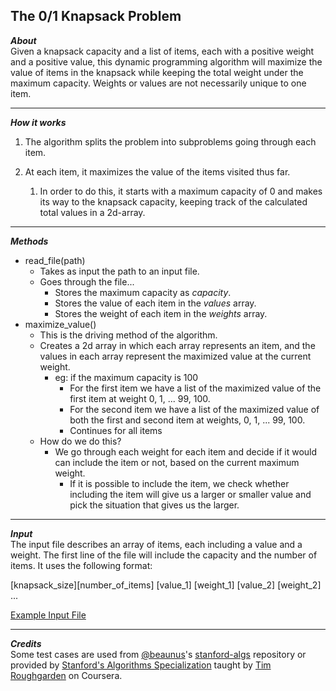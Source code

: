 ## The 0/1 Knapsack Problem  
_**About**_  
Given a knapsack capacity and a list of items, each with a positive weight and a positive value, this dynamic programming algorithm will maximize the value of items in the knapsack while keeping the total weight under the maximum capacity. Weights or values are not necessarily unique to one item.  

---  

_**How it works**_  
1. The algorithm splits the problem into subproblems going through each item.  

1. At each item, it maximizes the value of the items visited thus far.  
    1. In order to do this, it starts with a maximum capacity of 0 and makes its way to the knapsack capacity, keeping track of the calculated total values in a 2d-array.  

---  

_**Methods**_  
- read_file(path)  
    - Takes as input the path to an input file.  
    - Goes through the file...  
        - Stores the maximum capacity as _capacity_.  
        - Stores the value of each item in the _values_ array.  
        - Stores the weight of each item in the _weights_ array.  
- maximize_value()
    - This is the driving method of the algorithm.
    - Creates a 2d array in which each array represents an item, and the values in each array represent the maximized value at the current weight.
        - eg: if the maximum capacity is 100
            - For the first item we have a list of the maximized value of the first item at weight 0, 1, ... 99, 100.
            - For the second item we have a list of the maximized value of both the first and second item at weights, 0, 1, ... 99, 100.
            - Continues for all items
    - How do we do this?
        - We go through each weight for each item and decide if it would can include the item or not, based on the current maximum weight.  
            - If it is possible to include the item, we check whether including the item will give us a larger or smaller value and pick the situation that gives us the larger.  

---  

_**Input**_  
The input file describes an array of items, each including a value and a weight. The first line of the file will include the capacity and the number of items. It uses the following format:  

\[knapsack_size\]\[number_of_items\]
\[value_1\] \[weight_1\]
\[value_2\] \[weight_2\]  
...  

[Example Input File]( https://github.com/keshprad/Algorithms/blob/master/Knapsack01/testCases/test2.txt )  

---  

_**Credits**_  
Some test cases are used from [@beaunus]( https://github.com/beaunus )'s [stanford-algs]( https://github.com/beaunus/stanford-algs ) repository or provided by [Stanford's Algorithms Specialization]( https://www.coursera.org/specializations/algorithms ) taught by [Tim Roughgarden]( https://www.linkedin.com/in/tim-roughgarden-1a594855 ) on Coursera.  
